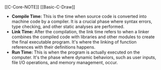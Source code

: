 
[[C-Core-NOTE]]
[[Basic-C-Draw]]

- **Compile Time:** This is the time when source code is converted into machine code by a compiler. It is a crucial phase where syntax errors, type checking, and other static analyses are performed.
- **Link Time:** After the compilation, the link time refers to when a linker combines the compiled code with libraries and other modules to create the final executable program. It's where the linking of function references with their definitions happens.
- **Run Time:** This is when the program is actually executed on the computer. It's the phase where dynamic behaviors, such as user inputs, file I/O operations, and memory management, occur.